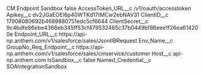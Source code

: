 <?xml version="1.0" encoding="UTF-8"?>
<CustomMetadata xmlns="http://soap.sforce.com/2006/04/metadata" xmlns:xsi="http://www.w3.org/2001/XMLSchema-instance" xmlns:xsd="http://www.w3.org/2001/XMLSchema">
    <label>CM Endpoint Sandbox</label>
    <protected>false</protected>
    <values>
        <field>AccessToken_URL__c</field>
        <value xsi:type="xsd:string">/v1/oauth/accesstoken</value>
    </values>
    <values>
        <field>Apikey__c</field>
        <value xsi:type="xsd:string">dv2JGaEOEl6p40WTKd17tMCw2ebNAV31</value>
    </values>
    <values>
        <field>ClientID__c</field>
        <value xsi:type="xsd:string">17908080692b4689880751edc5cf6644</value>
    </values>
    <values>
        <field>ClientSecret__c</field>
        <value xsi:type="xsd:string">9c4bdfe86ebe4366eb345ff53cf479532465c37b0449bf86eee1f26ea614200e</value>
    </values>
    <values>
        <field>Endpoint_URL__c</field>
        <value xsi:type="xsd:string">https://api-np.anthem.com/v1/salesforce/sales/JsonIIBRequest</value>
    </values>
    <values>
        <field>Env_Name__c</field>
        <value xsi:nil="true"/>
    </values>
    <values>
        <field>GroupNo_Req_Endpoint__c</field>
        <value xsi:type="xsd:string">https://api-np.anthem.com/v1/salesforce/sales/cmservice/customer</value>
    </values>
    <values>
        <field>Host__c</field>
        <value xsi:type="xsd:string">api-np.anthem.com</value>
    </values>
    <values>
        <field>IsSandbox__c</field>
        <value xsi:type="xsd:boolean">false</value>
    </values>
    <values>
        <field>Named_Credential__c</field>
        <value xsi:type="xsd:string">SOAIntegrationSandbox</value>
    </values>
</CustomMetadata>
